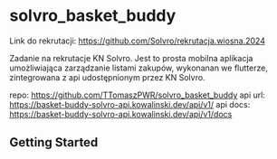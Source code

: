 # solvro_basket_buddy
Link do rekrutacji: https://github.com/Solvro/rekrutacja.wiosna.2024

Zadanie na rekrutacje KN Solvro. Jest to prosta mobilna aplikacja umożliwiająca zarządzanie listami zakupów, wykonanan we flutterze, zintegrowana z api udostępnionym przez KN Solvro.

repo: https://github.com/TTomaszPWR/solvro_basket_buddy
api url: https://basket-buddy-solvro-api.kowalinski.dev/api/v1/
api docs: https://basket-buddy-solvro-api.kowalinski.dev/api/v1/docs

## Getting Started
